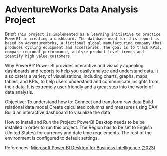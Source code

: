 # AdventureWorks Data Analysis Project

Brief:
`
This project is implemented as a learning initiative to practice PowerBI in creating a dashboard. The database used for this report is based on AdventureWorks, a fictional global manufacturing company that produces cycling equipment and accessories.
The goal is to track KPIs, compare regional performance, analyze product level trends and identify high value customers.
`

Why PowerBI?
Power BI provides interactive and visually appealing dashboards and reports to help you easily analyze and understand data.
It also caters a variety of visualizations, including charts, graphs, maps, tables, and KPIs, to help users understand and communicate insights from their data.
It is extremely user friendly and a great step into the world of data analysis.

Objective:
To understand how to:
Connect and transform raw data
Build relational data model
Create calculated columns and measures using DAX
Build an interactive dashboard to visualize the data

How to Install and Run the Project:
PowerBI Desktop needs to be be installed in order to run this project.
The Region has to be set to English (United States) for currency and date time requiements.
The rest of the environment is configured to default settings.

References:
[Microsoft Power BI Desktop for Business Intelligence (2023)](https://www.udemy.com/course/microsoft-power-bi-up-running-with-power-bi-desktop/)

